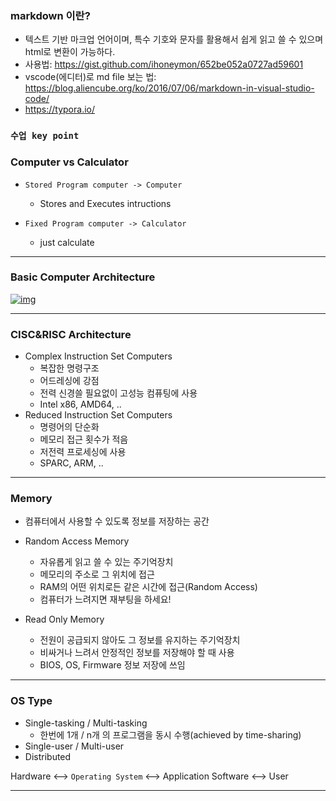 ### markdown 이란?

* 텍스트 기반 마크업 언어이며,  특수 기호와 문자를 활용해서 쉽게 읽고 쓸 수 있으며 html로 변환이 가능하다.
* 사용법: https://gist.github.com/ihoneymon/652be052a0727ad59601
* vscode(에디터)로 md file 보는 법: https://blog.aliencube.org/ko/2016/07/06/markdown-in-visual-studio-code/
* https://typora.io/

### `수업 key point`

### Computer vs Calculator

- ```
  Stored Program computer -> Computer
  ```

  - Stores and Executes intructions

- ```
  Fixed Program computer -> Calculator
  ```

  - just calculate

---

### Basic Computer Architecture

[![img](https://github.com/ulgoon/wps-se/raw/master/img/cssca1.1.png)](https://github.com/ulgoon/wps-se/blob/master/img/cssca1.1.png)

---

### CISC&RISC Architecture

- Complex Instruction Set Computers
  - 복잡한 명령구조
  - 어드레싱에 강점
  - 전력 신경쓸 필요없이 고성능 컴퓨팅에 사용
  - Intel x86, AMD64, ..
- Reduced Instruction Set Computers
  - 명령어의 단순화
  - 메모리 접근 횟수가 적음
  - 저전력 프로세싱에 사용
  - SPARC, ARM, ..

---

### Memory

- 컴퓨터에서 사용할 수 있도록 정보를 저장하는 공간


- Random Access Memory
  - 자유롭게 읽고 쓸 수 있는 주기억장치
  - 메모리의 주소로 그 위치에 접근
  - RAM의 어떤 위치로든 같은 시간에 접근(Random Access)
  - 컴퓨터가 느려지면 재부팅을 하세요!



- Read Only Memory
  - 전원이 공급되지 않아도 그 정보를 유지하는 주기억장치
  - 비싸거나 느려서 안정적인 정보를 저장해야 할 때 사용
  - BIOS, OS, Firmware 정보 저장에 쓰임

---

### OS Type

- Single-tasking / Multi-tasking
  - 한번에 1개 / n개 의 프로그램을 동시 수행(achieved by time-sharing)
- Single-user / Multi-user
- Distributed

Hardware <--> `Operating System` <--> Application Software <--> User

---
